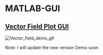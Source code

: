 # MATLAB-GUI

## [Vector Field Plot GUI](./vector_field_plot/)

![Vector_field_demo_gif](https://github.com/huy310304/MATLAB-GUI/assets/114793725/76b0fc8e-d2c7-4bcb-b641-9ccc26cb3e6f)

Note: I will update the new version Demo soon
